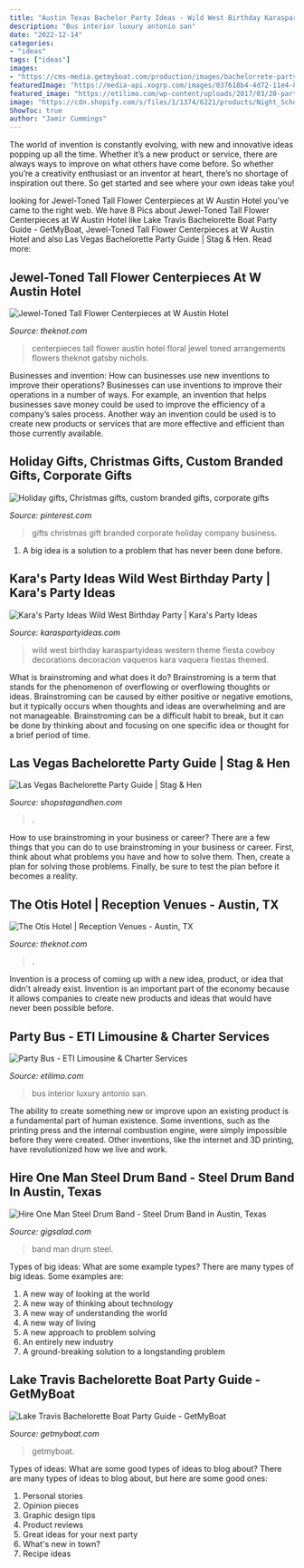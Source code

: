 ```yaml
---
title: "Austin Texas Bachelor Party Ideas - Wild West Birthday Karaspartyideas Western Theme Fiesta Cowboy Decorations Decoracion Vaqueros Kara Vaquera Fiestas Themed"
description: "Bus interior luxury antonio san"
date: "2022-12-14"
categories:
- "ideas"
tags: ["ideas"]
images:
- "https://cms-media.getmyboat.com/production/images/bachelorrete-party-boat-rental.original.jpg"
featuredImage: "https://media-api.xogrp.com/images/037618b4-4d72-11e4-843f-22000aa61a3e~rs_729.h"
featured_image: "https://etilimo.com/wp-content/uploads/2017/03/20-party-bus-interior-768x1024.jpg"
image: "https://cdn.shopify.com/s/files/1/1374/6221/products/Night_School_4_Girls_-_Las_Vegas_Bachelorette_Party_Ideas_600x600.jpg?v=1558556440"
ShowToc: true
author: "Jamir Cummings"
---
```



The world of invention is constantly evolving, with new and innovative ideas popping up all the time. Whether it’s a new product or service, there are always ways to improve on what others have come before. So whether you’re a creativity enthusiast or an inventor at heart, there’s no shortage of inspiration out there. So get started and see where your own ideas take you!

	

		
looking for Jewel-Toned Tall Flower Centerpieces at W Austin Hotel you've came to the right web. We have 8 Pics about Jewel-Toned Tall Flower Centerpieces at W Austin Hotel like Lake Travis Bachelorette Boat Party Guide - GetMyBoat, Jewel-Toned Tall Flower Centerpieces at W Austin Hotel and also Las Vegas Bachelorette Party Guide | Stag &amp; Hen. Read more:
		
    
## Jewel-Toned Tall Flower Centerpieces At W Austin Hotel

<img loading=lazy src="https://media-api.xogrp.com/images/037618b4-4d72-11e4-843f-22000aa61a3e~rs_729.h" onerror="this.onerror=null;this.src='https://tse3.mm.bing.net/th?id=OIP.eF74NT9AaxORnX1V_pKqmwHaLG&amp;pid=15.1';" alt="Jewel-Toned Tall Flower Centerpieces at W Austin Hotel">

_Source: theknot.com_

>centerpieces tall flower austin hotel floral jewel toned arrangements flowers theknot gatsby nichols. 

	

Businesses and invention: How can businesses use new inventions to improve their operations?
Businesses can use inventions to improve their operations in a number of ways. For example, an invention that helps businesses save money could be used to improve the efficiency of a company’s sales process. Another way an invention could be used is to create new products or services that are more effective and efficient than those currently available.

    
## Holiday Gifts, Christmas Gifts, Custom Branded Gifts, Corporate Gifts

<img loading=lazy src="https://i.pinimg.com/originals/62/74/c9/6274c96446a0f61f865015ad1d59f156.jpg" onerror="this.onerror=null;this.src='https://tse1.mm.bing.net/th?id=OIP.zf7gKPS6P-cUXdU0zW57DQHaJ4&amp;pid=15.1';" alt="Holiday gifts, Christmas gifts, custom branded gifts, corporate gifts">

_Source: pinterest.com_

>gifts christmas gift branded corporate holiday company business. 

	

1. A big idea is a solution to a problem that has never been done before.

    
## Kara&#039;s Party Ideas Wild West Birthday Party | Kara&#039;s Party Ideas

<img loading=lazy src="http://karaspartyideas.com/wp-content/uploads/2017/02/Wild-West-Birthday-Party-via-Karas-Party-Ideas-KarasPartyIdeas.com13.jpg" onerror="this.onerror=null;this.src='https://tse3.mm.bing.net/th?id=OIP.N7dn_sFDwiLjcNgT6Zdu8QHaKY&amp;pid=15.1';" alt="Kara&#039;s Party Ideas Wild West Birthday Party | Kara&#039;s Party Ideas">

_Source: karaspartyideas.com_

>wild west birthday karaspartyideas western theme fiesta cowboy decorations decoracion vaqueros kara vaquera fiestas themed. 

	

What is brainstroming and what does it do?
Brainstroming is a term that stands for the phenomenon of overflowing or overflowing thoughts or ideas. Brainstroming can be caused by either positive or negative emotions, but it typically occurs when thoughts and ideas are overwhelming and are not manageable. Brainstroming can be a difficult habit to break, but it can be done by thinking about and focusing on one specific idea or thought for a brief period of time.

    
## Las Vegas Bachelorette Party Guide | Stag &amp; Hen

<img loading=lazy src="https://cdn.shopify.com/s/files/1/1374/6221/products/Night_School_4_Girls_-_Las_Vegas_Bachelorette_Party_Ideas_600x600.jpg?v=1558556440" onerror="this.onerror=null;this.src='https://tse4.mm.bing.net/th?id=OIP.eoSA39b2_BwgEE6-gj2XXwHaHa&amp;pid=15.1';" alt="Las Vegas Bachelorette Party Guide | Stag &amp; Hen">

_Source: shopstagandhen.com_

>. 

	

How to use brainstroming in your business or career?
There are a few things that you can do to use brainstroming in your business or career. First, think about what problems you have and how to solve them. Then, create a plan for solving those problems. Finally, be sure to test the plan before it becomes a reality.

    
## The Otis Hotel | Reception Venues - Austin, TX

<img loading=lazy src="https://media-api.xogrp.com/images/5f3350db-1405-4173-a817-4546c00bf686~rs_539.480" onerror="this.onerror=null;this.src='https://tse4.mm.bing.net/th?id=OIP.U4nKlr9yicnqhcsiTghHhAHaGm&amp;pid=15.1';" alt="The Otis Hotel | Reception Venues - Austin, TX">

_Source: theknot.com_

>. 

	

Invention is a process of coming up with a new idea, product, or idea that didn't already exist. Invention is an important part of the economy because it allows companies to create new products and ideas that would have never been possible before.

    
## Party Bus - ETI Limousine &amp; Charter Services

<img loading=lazy src="https://etilimo.com/wp-content/uploads/2017/03/20-party-bus-interior-768x1024.jpg" onerror="this.onerror=null;this.src='https://tse3.mm.bing.net/th?id=OIP.LDISPQXg22qVjYLK6HlvsAHaJ4&amp;pid=15.1';" alt="Party Bus - ETI Limousine &amp; Charter Services">

_Source: etilimo.com_

>bus interior luxury antonio san. 

	

The ability to create something new or improve upon an existing product is a fundamental part of human existence. Some inventions, such as the printing press and the internal combustion engine, were simply impossible before they were created. Other inventions, like the internet and 3D printing, have revolutionized how we live and work.

    
## Hire One Man Steel Drum Band - Steel Drum Band In Austin, Texas

<img loading=lazy src="https://img.youtube.com/vi/KHlCb2EKyF0/maxresdefault.jpg" onerror="this.onerror=null;this.src='https://tse1.mm.bing.net/th?id=OIP.iWNF0zpXo8Bixx8D0-ubWwHaEK&amp;pid=15.1';" alt="Hire One Man Steel Drum Band - Steel Drum Band in Austin, Texas">

_Source: gigsalad.com_

>band man drum steel. 

	

Types of big ideas: What are some example types?
There are many types of big ideas. Some examples are:
1. A new way of looking at the world 
2. A new way of thinking about technology 
3. A new way of understanding the world 
4. A new way of living 
5. A new approach to problem solving 
6. An entirely new industry 
7. A ground-breaking solution to a longstanding problem 

    
## Lake Travis Bachelorette Boat Party Guide - GetMyBoat

<img loading=lazy src="https://cms-media.getmyboat.com/production/images/bachelorrete-party-boat-rental.original.jpg" onerror="this.onerror=null;this.src='https://tse1.mm.bing.net/th?id=OIP.cme_hPZFjRoXIJ1pJU5cmgHaFj&amp;pid=15.1';" alt="Lake Travis Bachelorette Boat Party Guide - GetMyBoat">

_Source: getmyboat.com_

>getmyboat. 

	

Types of ideas: What are some good types of ideas to blog about?
There are many types of ideas to blog about, but here are some good ones:
1. Personal stories 
2. Opinion pieces 
3. Graphic design tips 
4. Product reviews 
5. Great ideas for your next party 
6. What's new in town? 
7. Recipe ideas 

